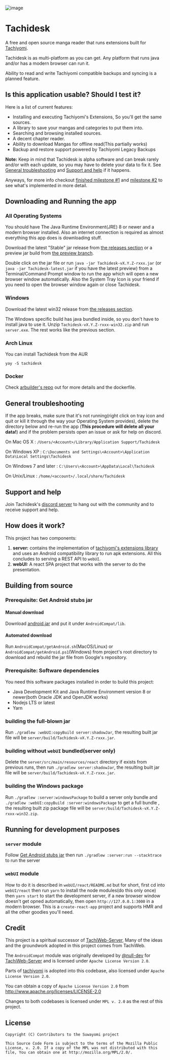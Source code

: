 
![image](https://github.com/Suwayomi/Tachidesk/raw/master/server/src/main/resources/icon/faviconlogo.png)
# Tachidesk
A free and open source manga reader that runs extensions built for [Tachiyomi](https://tachiyomi.org/). 

Tachidesk is as multi-platform as you can get. Any platform that runs java and/or has a modern browser can run it.

Ability to read and write Tachiyomi compatible backups and syncing is a planned feature.

## Is this application usable? Should I test it?
Here is a list of current features:

- Installing and executing Tachiyomi's Extensions, So you'll get the same sources.
- A library to save your mangas and categories to put them into.
- Searching and browsing installed sources.
- A decent chapter reader.
- Ability to download Mangas for offline read(This partially works)
- Backup and restore support powered by Tachiyomi Legacy Backups

**Note:** Keep in mind that Tachidesk is alpha software and can break rarely and/or with each update, so you may have to delete your data to fix it. See [General troubleshooting](#general-troubleshooting) and [Support and help](#support-and-help) if it happens.

Anyways, for more info checkout [finished milestone #1](https://github.com/Suwayomi/Tachidesk/issues/2) and [milestone #2](https://github.com/Suwayomi/Tachidesk/projects/1) to see what's implemented in more detail.

## Downloading and Running the app
### All Operating Systems
You should have The Java Runtime Environment(JRE) 8 or newer and a modern browser installed. Also an internet connection is required as almost everything this app does is downloading stuff. 

Download the latest "Stable" jar release from [the releases section](https://github.com/Suwayomi/Tachidesk/releases) or a preview jar build from [the preview branch](https://github.com/Suwayomi/Tachidesk/tree/preview).

Double click on the jar file or run `java -jar Tachidesk-vX.Y.Z-rxxx.jar` (or `java -jar Tachidesk-latest.jar` if you have the latest preview) from a Terminal/Command Prompt window to run the app which will open a new browser window automatically. Also the System Tray Icon is your friend if you need to open the browser window again or close Tachidesk.

### Windows
Download the latest win32 release from [the releases section](https://github.com/Suwayomi/Tachidesk/releases).

The Windows specific build has java bundled inside, so you don't have to install java to use it. Unzip `Tachidesk-vX.Y.Z-rxxx-win32.zip` and run `server.exe`. The rest works like the previous section.

### Arch Linux
You can install Tachidesk from the AUR
```
yay -S tachidesk
```

### Docker
Check [arbuilder's repo](https://github.com/arbuilder/Tachidesk-docker) out for more details and the dockerfile.

## General troubleshooting
If the app breaks, make sure that it's not running(right click on tray icon and quit or kill it through the way your Operating System provides), delete the directory below and re-run the app (**This procedure will delete all your data!**) and if the problem persists open an issue or ask for help on discord. 

On Mac OS X : `/Users/<Account>/Library/Application Support/Tachidesk`

On Windows XP : `C:\Documents and Settings\<Account>\Application Data\Local Settings\Tachidesk`

On Windows 7 and later : `C:\Users\<Account>\AppData\Local\Tachidesk`

On Unix/Linux : `/home/<account>/.local/share/Tachidesk`

## Support and help
Join Tachidesk's [discord server](https://discord.gg/WdPS74cz) to hang out with the community and to receive support and help.

## How does it work?
This project has two components: 
1. **server:** contains the implementation of [tachiyomi's extensions library](https://github.com/tachiyomiorg/extensions-lib) and uses an Android compatibility library to run apk extensions. All this concludes to serving a REST API to `webUI`.
2. **webUI:** A react SPA project that works with the server to do the presentation.

## Building from source
### Prerequisite: Get Android stubs jar
#### Manual download
Download [android.jar](https://raw.githubusercontent.com/Suwayomi/Tachidesk/android-jar/android.jar) and put it under `AndroidCompat/lib`.
#### Automated download
Run `AndroidCompat/getAndroid.sh`(MacOS/Linux) or `AndroidCompat/getAndroid.ps1`(Windows) from project's root directory to download and rebuild the jar file from Google's repository.
### Prerequisite: Software dependencies
You need this software packages installed in order to build this project:
- Java Development Kit and Java Runtime Environment version 8 or newer(both Oracle JDK and OpenJDK works)
- Nodejs LTS or latest
- Yarn
### building the full-blown jar
Run `./gradlew :webUI:copyBuild server:shadowJar`, the resulting built jar file will be `server/build/Tachidesk-vX.Y.Z-rxxx.jar`.
### building without `webUI` bundled(server only)
Delete the `server/src/main/resources/react` directory if exists from previous runs, then run `./gradlew server:shadowJar`, the resulting built jar file will be `server/build/Tachidesk-vX.Y.Z-rxxx.jar`.
### building the Windows package
Run `./gradlew :server:windowsPackage` to build a server only bundle and `./gradlew :webUI:copyBuild :server:windowsPackage` to get a full bundle , the resulting built zip package file will be `server/build/Tachidesk-vX.Y.Z-rxxx-win32.zip`.
## Running for development purposes
### `server` module
Follow [Get Android stubs jar](#prerequisite-get-android-stubs-jar) then run `./gradlew :server:run --stacktrace` to run the server
### `webUI` module
How to do it is described in `webUI/react/README.md` but for short,
 first cd into `webUI/react` then run `yarn` to install the node modules(do this only once)
 then `yarn start` to start the development server, if a new browser window doesn't get opned automatically,
 then open `http://127.0.0.1:3000` in a modern browser. This is a `create-react-app` project
 and supports HMR and all the other goodies you'll need.

## Credit
This project is a spiritual successor of [TachiWeb-Server](https://github.com/Tachiweb/TachiWeb-server), Many of the ideas and the groundwork adopted in this project comes from TachiWeb.

The `AndroidCompat` module was originally developed by [@null-dev](https://github.com/null-dev) for [TachiWeb-Server](https://github.com/Tachiweb/TachiWeb-server) and is licensed under `Apache License Version 2.0`.

Parts of [tachiyomi](https://github.com/tachiyomiorg/tachiyomi) is adopted into this codebase, also licensed under `Apache License Version 2.0`.

You can obtain a copy of `Apache License Version 2.0` from  http://www.apache.org/licenses/LICENSE-2.0

Changes to both codebases is licensed under `MPL v. 2.0` as the rest of this project.

## License

    Copyright (C) Contributors to the Suwayomi project

    This Source Code Form is subject to the terms of the Mozilla Public
    License, v. 2.0. If a copy of the MPL was not distributed with this
    file, You can obtain one at http://mozilla.org/MPL/2.0/.

